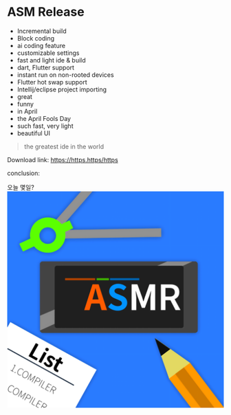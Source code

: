 # ASM Release

* Incremental build
* Block coding
* ai coding feature
* customizable settings
* fast and light ide & build
* dart, Flutter support
* instant run on non-rooted devices
* Flutter hot swap support
* Intellij/eclipse project importing
* great
* funny
* in April
* the April Fools Day
* such fast, very light
* beautiful UI

> the greatest ide in the world


Download link: https://https.https/https



conclusion:



오늘 몇일?
![hi](20190401_182119.png)
